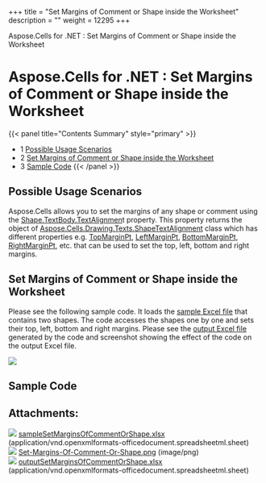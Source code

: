 +++
title = "Set Margins of Comment or Shape inside the Worksheet" 
description = "" 
weight = 12295 
+++

Aspose.Cells for .NET : Set Margins of Comment or Shape inside the Worksheet  

# Aspose.Cells for .NET : Set Margins of Comment or Shape inside the Worksheet


{{< panel title="Contents Summary" style="primary" >}}
*   1 [Possible Usage Scenarios](#SetMarginsofCommentorShapeinsidetheWorksheet-PossibleUsageScenarios)
*   2 [Set Margins of Comment or Shape inside the Worksheet](#SetMarginsofCommentorShapeinsidetheWorksheet-SetMarginsofCommentorShapeinsidetheWorksheet)
*   3 [Sample Code](#SetMarginsofCommentorShapeinsidetheWorksheet-SampleCode)
{{< /panel >}}
 

## Possible Usage Scenarios

Aspose.Cells allows you to set the margins of any shape or comment using the [Shape.TextBody.TextAlignmen](https://apireference.aspose.com/net/cells/aspose.cells.drawing.texts/fontsettingcollection/properties/textalignment)t property. This property returns the object of [Aspose.Cells.Drawing.Texts.ShapeTextAlignment](https://apireference.aspose.com/net/cells/aspose.cells.drawing.texts/shapetextalignment) class which has different properties e.g. [TopMarginPt](https://apireference.aspose.com/net/cells/aspose.cells.drawing.texts/shapetextalignment/properties/topmarginpt), [LeftMarginPt](https://apireference.aspose.com/net/cells/aspose.cells.drawing.texts/shapetextalignment/properties/leftmarginpt), [BottomMarginPt](https://apireference.aspose.com/net/cells/aspose.cells.drawing.texts/shapetextalignment/properties/bottommarginpt), [RightMarginPt](https://apireference.aspose.com/net/cells/aspose.cells.drawing.texts/shapetextalignment/properties/rightmarginpt), etc. that can be used to set the top, left, bottom and right margins.

## Set Margins of Comment or Shape inside the Worksheet

Please see the following sample code. It loads the [sample Excel file](https://docs2.aspose.com/cells/net/attachments/61542248/61767851.xlsx) that contains two shapes. The code accesses the shapes one by one and sets their top, left, bottom and right margins. Please see the [output Excel file](https://docs2.aspose.com/cells/net/attachments/61542248/61767852.xlsx) generated by the code and screenshot showing the effect of the code on the output Excel file.

![](https://docs2.aspose.com/cells/net/attachments/61542248/61767853.png)

## Sample Code

## Attachments:

![](https://docs2.aspose.com/cells/net/images/icons/bullet_blue.gif) [sampleSetMarginsOfCommentOrShape.xlsx](https://docs2.aspose.com/cells/net/attachments/61542248/61767851.xlsx) (application/vnd.openxmlformats-officedocument.spreadsheetml.sheet)  
![](https://docs2.aspose.com/cells/net/images/icons/bullet_blue.gif) [Set-Margins-Of-Comment-Or-Shape.png](https://docs2.aspose.com/cells/net/attachments/61542248/61767853.png) (image/png)  
![](https://docs2.aspose.com/cells/net/images/icons/bullet_blue.gif) [outputSetMarginsOfCommentOrShape.xlsx](https://docs2.aspose.com/cells/net/attachments/61542248/61767852.xlsx) (application/vnd.openxmlformats-officedocument.spreadsheetml.sheet)  

